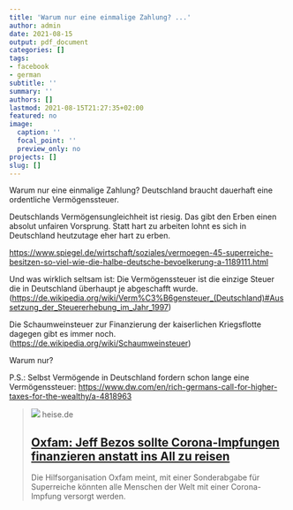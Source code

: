 ```yaml
---
title: 'Warum nur eine einmalige Zahlung? ...'
author: admin
date: 2021-08-15
output: pdf_document
categories: []
tags:
- facebook
- german
subtitle: ''
summary: ''
authors: []
lastmod: 2021-08-15T21:27:35+02:00
featured: no
image:
  caption: ''
  focal_point: ''
  preview_only: no
projects: []
slug: []
---
```

Warum nur eine einmalige Zahlung?
Deutschland braucht dauerhaft eine ordentliche Vermögenssteuer.

Deutschlands Vermögensungleichheit ist riesig. Das gibt den Erben einen absolut unfairen Vorsprung. Statt hart zu arbeiten lohnt es sich in Deutschland heutzutage eher hart zu erben.

https://www.spiegel.de/wirtschaft/soziales/vermoegen-45-superreiche-besitzen-so-viel-wie-die-halbe-deutsche-bevoelkerung-a-1189111.html

Und was wirklich seltsam ist: Die Vermögenssteuer ist die einzige Steuer die in Deutschland überhaupt je abgeschafft wurde. (https://de.wikipedia.org/wiki/Verm%C3%B6gensteuer_(Deutschland)#Aussetzung_der_Steuererhebung_im_Jahr_1997)

Die Schaumweinsteuer zur Finanzierung der kaiserlichen Kriegsflotte dagegen gibt es immer noch. (https://de.wikipedia.org/wiki/Schaumweinsteuer)

Warum nur?

P.S.: Selbst Vermögende in Deutschland fordern schon lange eine Vermögenssteuer: https://www.dw.com/en/rich-germans-call-for-higher-taxes-for-the-wealthy/a-4818963
> [![](https://heise.cloudimg.io/bound/1200x1200/q85.png-lossy-85.webp-lossy-85.foil1/_www-heise-de_/imgs/18/3/1/5/2/1/9/2/oxfam-828a2fa165254cb4.jpeg)](https://www.heise.de/news/Oxfam-Jeff-Bezos-sollte-Corona-Impfungen-finanzieren-anstatt-ins-All-zu-reisen-6163530.html)
> heise.de
> ## [Oxfam: Jeff Bezos sollte Corona-Impfungen finanzieren anstatt ins All zu reisen](https://www.heise.de/news/Oxfam-Jeff-Bezos-sollte-Corona-Impfungen-finanzieren-anstatt-ins-All-zu-reisen-6163530.html)
>
>Die Hilfsorganisation Oxfam meint, mit einer Sonderabgabe für Superreiche könnten alle Menschen der Welt mit einer Corona-Impfung versorgt werden.

